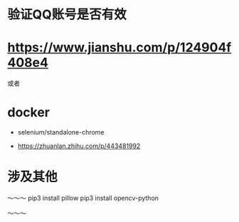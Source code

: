 # 验证QQ账号是否有效

# https://www.jianshu.com/p/124904f408e4

或者

# docker

* selenium/standalone-chrome

* https://zhuanlan.zhihu.com/p/443481992

# 涉及其他
～～～
pip3 install pillow
pip3 install opencv-python

～～～